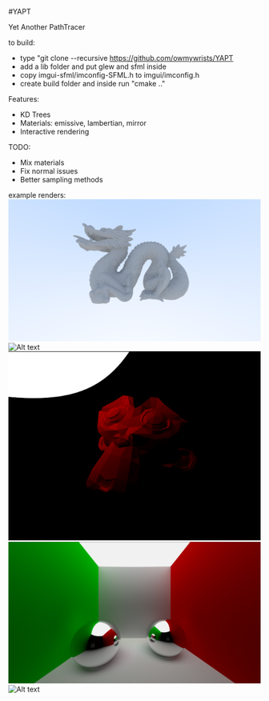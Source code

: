 #YAPT

Yet Another PathTracer

to build:
- type "git clone --recursive https://github.com/owmywrists/YAPT
- add a lib folder and put glew and sfml inside
- copy imgui-sfml/imconfig-SFML.h to imgui/imconfig.h
- create build folder and inside run "cmake .."

Features:
- KD Trees
- Materials: emissive, lambertian, mirror
- Interactive rendering


TODO:
- Mix materials
- Fix normal issues
- Better sampling methods

example renders:
![Alt text](dragon.png?raw=true "Dragon clay")
![Alt text](test_github.gif?raw=true "ImGUI test")
![Alt text](suzanne.png?raw=true "Suzanne render")
![Alt text](finalrender.png?raw=true "Final render 12500 samples")
![Alt text](example.gif?raw=true "Example")
